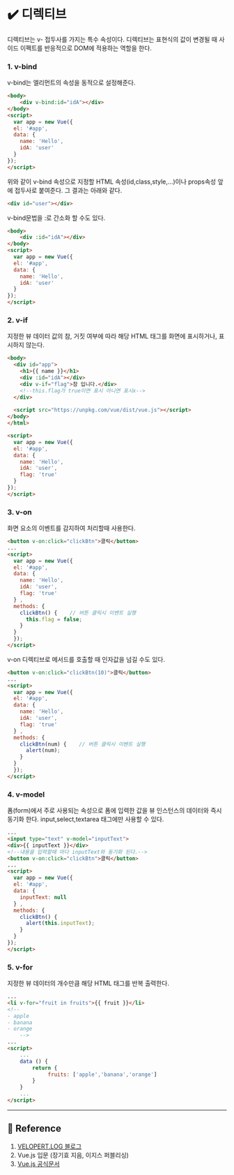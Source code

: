 # ✔️ 디렉티브
디렉티브는 v- 접두사를 가지는 특수 속성이다. 디렉티브는 표현식의 값이 변경될 때 사이드 이펙트를 반응적으로 DOM에 적용하는 역할을 한다.
### 1. **v-bind**<br>
v-bind는 엘리먼트의 속성을 동적으로 설정해준다.
```html
<body>
    <div v-bind:id="idA"></div>
</body>
<script>
  var app = new Vue({
  el: '#app', 
  data: {
    name: 'Hello',
    idA: 'user'
  }   
});
</script>
```
위와 같이 v-bind 속성으로 지정할 HTML 속성(id,class,style,...)이나 props속성 앞에 접두사로 붙여준다.
그 결과는 아래와 같다.
```html
<div id="user"></div>
```
v-bind문법을 :로 간소화 할 수도 있다.
```html
<body>
    <div :id="idA"></div>
</body>
<script>
  var app = new Vue({
  el: '#app', 
  data: {
    name: 'Hello',
    idA: 'user'
  }   
});
</script>
```
### 2. **v-if**
지정한 뷰 데이터 값의 참, 거짓 여부에 따라 해당 HTML 태그를 화면에 표시하거나, 표시하지 않는다.
```html
<body>
  <div id="app">
    <h1>{{ name }}</h1>
    <div :id="idA"></div>
    <div v-if="flag">참 입니다.</div>
    <!--this.flag가 true이면 표시 아니면 표시x-->
  </div>
  
  <script src="https://unpkg.com/vue/dist/vue.js"></script>
</body>
</html>

<script>
  var app = new Vue({
  el: '#app', 
  data: {
    name: 'Hello',
    idA: 'user',
    flag: 'true'
  }   
});
</script>
```
### 3. **v-on**
화면 요소의 이벤트를 감지하여 처리할때 사용한다.
```html
<button v-on:click="clickBtn">클릭</button>
...
<script>
  var app = new Vue({
  el: '#app', 
  data: {
    name: 'Hello',
    idA: 'user',
    flag: 'true'
  } ,
  methods: {
    clickBtn() {    // 버튼 클릭시 이벤트 실행
      this.flag = false;
    }
  }
  });
</script>
```
v-on 디렉티브로 메서드를 호출할 때 인자값을 넘길 수도 있다.
```html
<button v-on:click="clickBtn(10)">클릭</button>
...
<script>
  var app = new Vue({
  el: '#app', 
  data: {
    name: 'Hello',
    idA: 'user',
    flag: 'true'
  } ,
  methods: {
    clickBtn(num) {    // 버튼 클릭시 이벤트 실행
      alert(num);
    }
  }
  });
</script>
```
### 4. **v-model**
폼(form)에서 주로 사용되는 속성으로 폼에 입력한 값을 뷰 인스턴스의 데이터와 즉시 동기화 한다.
input,select,textarea 태그에만 사용할 수 있다.
```html
...
<input type="text" v-model="inputText">
<div>{{ inputText }}</div>
<!--내용을 입력할때 마다 inputText와 동기화 된다.-->
<button v-on:click="clickBtn">클릭</button>
...
<script>
  var app = new Vue({
  el: '#app', 
  data: {
    inputText: null
  } ,
  methods: {
    clickBtn() {
      alert(this.inputText);
    }
  }
});
</script>
```
### 5. **v-for**
지정한 뷰 데이터의 개수만큼 해당 HTML 태그를 반복 출력한다.
```html
...
<li v-for="fruit in fruits">{{ fruit }}</li>
<!--
- apple
- banana
- orange
    -->
...
<script>
    ...
    data () {
        return {
             fruits: ['apple','banana','orange']
        }
    }
    ...
</script>
```
<hr>

## 📁 Reference
1. [VELOPERT.LOG 블로그]("https://velopert.com/3095")
2. Vue.js 입문 (장기효 지음, 이지스 퍼블리싱)
3. [Vue.js 공식문서]("https://kr.vuejs.org/v2/guide/")

